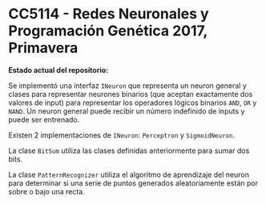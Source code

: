 # CC5114 - Redes Neuronales y Programación Genética 2017, Primavera
**Estado actual del repositorio:**

Se implementó una interfaz `INeuron` que representa un neuron general y clases para representar neurones binarios (que 
aceptan exactamente dos valores de input) para representar los operadores lógicos binarios `AND`, `OR` y `NAND`.
Un neuron general puede recibir un número indefinido de inputs y puede ser entrenado.

Existen 2 implementaciones de `INeuron`: `Perceptron` y `SigmoidNeuron`.

La clase `BitSum` utiliza las clases definidas anteriormente para sumar dos bits.

La clase `PatternRecognizer` utiliza el algoritmo de aprendizaje del neuron para determinar si una serie de puntos
generados aleatoriamente están por sobre o bajo una recta.